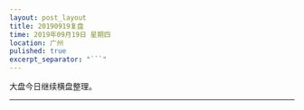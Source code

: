 ```yaml
---
layout: post_layout
title: 20190919复盘
time: 2019年09月19日 星期四
location: 广州
pulished: true
excerpt_separator: "```"
---
```



大盘今日继续横盘整理。

-------------------------------------------------------
